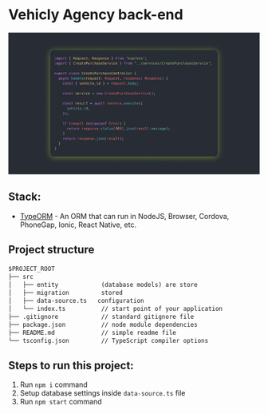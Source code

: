# Vehicly Agency back-end

![projet print](./doc/code.png)

## Stack:

- [TypeORM](https://typeorm.io//) - An ORM that can run in NodeJS, Browser, Cordova, PhoneGap, Ionic, React Native, etc.

## Project structure

```
$PROJECT_ROOT
├── src
│   ├── entity            (database models) are store
│   ├── migration         stored
│   ├── data-source.ts   configuration
│   └── index.ts          // start point of your application
├── .gitignore            // standard gitignore file
├── package.json          // node module dependencies
├── README.md             // simple readme file
└── tsconfig.json         // TypeScript compiler options
```

## Steps to run this project:

1. Run `npm i` command
2. Setup database settings inside `data-source.ts` file
3. Run `npm start` command
